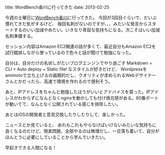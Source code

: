 title: WordBench香川に行ってきた
date: 2013-02-25


今週の土曜日に<a href="http://atnd.org/events/36666">WordBench香川</a>に行ってきた。
今回が3回目ぐらいで、だいぶ慣れてきた気がするけど、
毎回名刺がないのですが、、、みたいな発言からスタートするのいい加減やめたい。いきなり卑屈な気持ちになる。次こそはいい加減名刺準備する。



セッション内容はAmazon EC2関連の話が多くて、最近自分もAmazon EC2を試行錯誤しながら使っているので色々と話が聞けて勉強になった。


自分は、自分だけの名状しがたいブログエンジンでやり過ごす Markdown + CLI + Auto deploy  + Static file! なスタイルが好きだけど、 Wordpressをamimotoで立ち上げるの画期的だし、クオリティが求められるWebデザイナーさんとかだったら、高速で環境を作れるので便利そう。

あと、IPアドレスをちゃんと勉強したほうがいいとアドバイスを貰った。IPアドレスがわからずになんとなくnginxを動かしても付け焼刃感がある。80番ポートが動いてて、なんとなく公開されている感じを排除したい。

あとはiOSの開発者と意見交換したりしたりして、楽しかった。

ニュースとか見ていると、
あれもこれもやらなけばいけないみたいな気持ちに良くなるのだけど、現実問題、全部やるのは無理だし、一旦落ち着いて、自分がほんとうに必要にしていることから学んでいきたい。

早起きできる人間になる！












